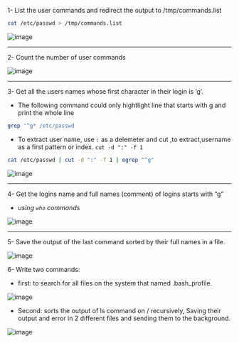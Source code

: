 1- List the user commands and redirect the output to /tmp/commands.list
```sh
cat /etc/passwd > /tmp/commands.list
```
![image](https://user-images.githubusercontent.com/52299389/213921516-2f6cbcaf-9d6e-4d35-8fe6-5b23e2fc5f3d.png)

<hr>

2- Count the number of user commands

![image](https://user-images.githubusercontent.com/52299389/213921674-dd4973d3-f926-4f97-886d-a190632301a9.png)


<hr>

3- Get all the users names whose first character in their login is ‘g’.
  - The following command could only hightlight line that starts with g and print the whole line
```sh
grep '^g* /etc/passwd
``` 
  - To extract user name, use `:` as a delemeter and cut ,to extract,username as a first pattern or index. `cut -d ":" -f 1`
```sh
cat /etc/passwd | cut -d ":" -f 1 | egrep "^g"
```
![image](https://user-images.githubusercontent.com/52299389/213922165-41d1ceb5-526a-4f6c-97ff-1ac914efe5ac.png)


<hr>

4- Get the logins name and full names (comment) of logins starts with “g”
  - _using `who` commands_
  
![image](https://user-images.githubusercontent.com/52299389/213922756-aef062a7-5cef-42a6-b7e6-6b4745811c3d.png)

<hr>

5- Save the output of the last command sorted by their full names in a file.

![image](https://user-images.githubusercontent.com/52299389/213923177-9524ed2b-3ad8-48c8-b47b-cb898b0e5d9b.png)

6- Write two commands: 
  - first: to search for all files on the system that named
.bash_profile. 

![image](https://user-images.githubusercontent.com/52299389/213924371-09ddcfbd-6bb6-4591-937e-2582fe0fb405.png)

  - Second: sorts the output of ls command on / recursively, Saving
their output and error in 2 different files and sending them to the background.

![image](https://user-images.githubusercontent.com/52299389/213924299-dcde1138-ffaa-45eb-935e-6780fc3d7569.png)
